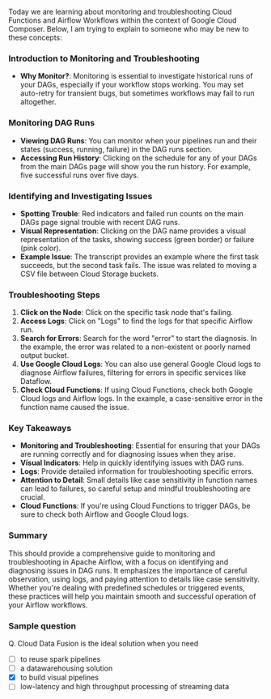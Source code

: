 Today we are learning about monitoring and troubleshooting Cloud Functions and Airflow Workflows within the context of Google Cloud Composer. Below, I am trying to explain to someone who may be new to these concepts:

### Introduction to Monitoring and Troubleshooting

- **Why Monitor?**: Monitoring is essential to investigate historical runs of your DAGs, especially if your workflow stops working. You may set auto-retry for transient bugs, but sometimes workflows may fail to run altogether.

### Monitoring DAG Runs

- **Viewing DAG Runs**: You can monitor when your pipelines run and their states (success, running, failure) in the DAG runs section.
- **Accessing Run History**: Clicking on the schedule for any of your DAGs from the main DAGs page will show you the run history. For example, five successful runs over five days.

### Identifying and Investigating Issues

- **Spotting Trouble**: Red indicators and failed run counts on the main DAGs page signal trouble with recent DAG runs.
- **Visual Representation**: Clicking on the DAG name provides a visual representation of the tasks, showing success (green border) or failure (pink color).
- **Example Issue**: The transcript provides an example where the first task succeeds, but the second task fails. The issue was related to moving a CSV file between Cloud Storage buckets.

### Troubleshooting Steps

1. **Click on the Node**: Click on the specific task node that's failing.
2. **Access Logs**: Click on "Logs" to find the logs for that specific Airflow run.
3. **Search for Errors**: Search for the word "error" to start the diagnosis. In the example, the error was related to a non-existent or poorly named output bucket.
4. **Use Google Cloud Logs**: You can also use general Google Cloud logs to diagnose Airflow failures, filtering for errors in specific services like Dataflow.
5. **Check Cloud Functions**: If using Cloud Functions, check both Google Cloud logs and Airflow logs. In the example, a case-sensitive error in the function name caused the issue.

### Key Takeaways

- **Monitoring and Troubleshooting**: Essential for ensuring that your DAGs are running correctly and for diagnosing issues when they arise.
- **Visual Indicators**: Help in quickly identifying issues with DAG runs.
- **Logs**: Provide detailed information for troubleshooting specific errors.
- **Attention to Detail**: Small details like case sensitivity in function names can lead to failures, so careful setup and mindful troubleshooting are crucial.
- **Cloud Functions**: If you're using Cloud Functions to trigger DAGs, be sure to check both Airflow and Google Cloud logs.

### Summary

This should provide a comprehensive guide to monitoring and troubleshooting in Apache Airflow, with a focus on identifying and diagnosing issues in DAG runs. It emphasizes the importance of careful observation, using logs, and paying attention to details like case sensitivity. Whether you're dealing with predefined schedules or triggered events, these practices will help you maintain smooth and successful operation of your Airflow workflows.



### Sample question
Q. Cloud Data Fusion is the ideal solution when you need

- [ ] to reuse spark pipelines
- [ ] a datawarehousing solution
- [x] to build visual pipelines
- [ ] low-latency and high throughput processing of streaming data